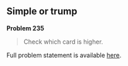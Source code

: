 Simple or trump
---------------

**Problem 235**

> Check which card is higher.

Full problem statement is available [here][mirror].

[mirror]: https://github.com/rdtsc/codeeval-problem-statements/tree/master/easy/235-simple-or-trump/
          "View Problem Statement Mirror"
